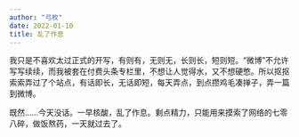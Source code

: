 ```yaml
---
author: "弓枚"
date: 2022-01-10
title: 乱了作息
---
```


我只是不喜欢太过正式的开写，有则有，无则无，长则长，短则短。“微博”不允许写写续续，而我被套在付费头条专栏里，不想让人觉得水，又不想硬憋。所以抠抠索索弄过了个站点，有话即长，无话即短，每天弄点，到点攒鸡毛凑掸子，弄一篇到微博。

既然……今天没话。一早核酸，乱了作息。剩点精力，只能用来摸索了网络的七零八碎，做饭熬药，一天就过去了。